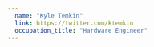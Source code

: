 ```yaml
---
  name: "Kyle Temkin"
  link: https://twitter.com/ktemkin
  occupation_title: "Hardware Engineer"
---
```

